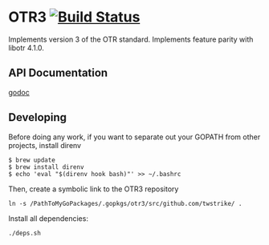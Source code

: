 # OTR3 [![Build Status](https://travis-ci.org/twstrike/otr3.svg?branch=master)](https://travis-ci.org/twstrike/otr3)

Implements version 3 of the OTR standard. Implements feature parity with libotr 4.1.0.

## API Documentation

[godoc](http://godoc.org/github.com/twstrike/otr3)

## Developing

Before doing any work, if you want to separate out your GOPATH from other projects, install direnv
```
$ brew update
$ brew install direnv
$ echo 'eval "$(direnv hook bash)"' >> ~/.bashrc
```
Then, create a symbolic link to the OTR3 repository
```
ln -s /PathToMyGoPackages/.gopkgs/otr3/src/github.com/twstrike/ .
```

Install all dependencies:

``
./deps.sh
``
